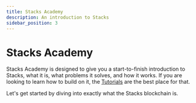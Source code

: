 ```yaml
---
title: Stacks Academy
description: An introduction to Stacks
sidebar_position: 3
---
```

# Stacks Academy

Stacks Academy is designed to give you a start-to-finish introduction to Stacks, what it is, what problems it solves, and how it works. If you are looking to learn how to build on it, the [Tutorials](../tutorials/) are the best place for that.

Let's get started by diving into exactly what the Stacks blockchain is.
